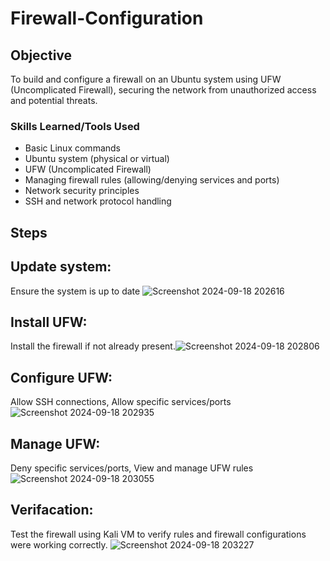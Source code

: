 # Firewall-Configuration 

## Objective


To build and configure a firewall on an Ubuntu system using UFW (Uncomplicated Firewall), securing the network from unauthorized access and potential threats.

### Skills Learned/Tools Used


- Basic Linux commands
- Ubuntu system (physical or virtual)
- UFW (Uncomplicated Firewall)
- Managing firewall rules (allowing/denying services and ports)
- Network security principles
- SSH and network protocol handling


## Steps
## Update system:
Ensure the system is up to date ![Screenshot 2024-09-18 202616](https://github.com/user-attachments/assets/8f9ea334-db7e-4a97-9674-50066af6e1c6)
## Install UFW:
Install the firewall if not already present.![Screenshot 2024-09-18 202806](https://github.com/user-attachments/assets/7a9b1fc5-9d0e-4aec-a0dd-271c61c52bd9)
## Configure UFW:
Allow SSH connections, Allow specific services/ports ![Screenshot 2024-09-18 202935](https://github.com/user-attachments/assets/6dec2876-25d3-4dd3-b02a-0bd14eeebed9)
## Manage UFW:
Deny specific services/ports, View and manage UFW rules ![Screenshot 2024-09-18 203055](https://github.com/user-attachments/assets/e1636065-3b81-4e5e-a7b0-16f6cef79849)
## Verifacation:
Test the firewall using Kali VM to verify rules and firewall configurations were working correctly. ![Screenshot 2024-09-18 203227](https://github.com/user-attachments/assets/32f7b894-4bb9-470e-9043-7c7fa8d3255a)

